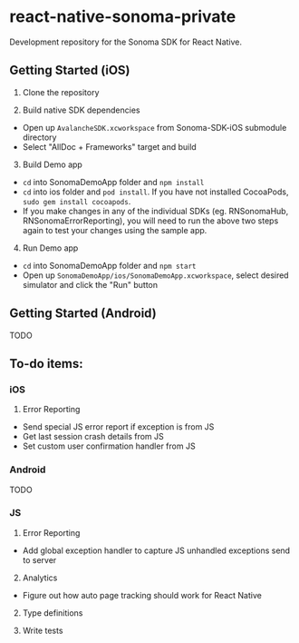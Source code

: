 # react-native-sonoma-private

Development repository for the Sonoma SDK for React Native.

## Getting Started (iOS)

1. Clone the repository

2. Build native SDK dependencies
  - Open up `AvalancheSDK.xcworkspace` from Sonoma-SDK-iOS submodule directory
  - Select "AllDoc + Frameworks" target and build

3. Build Demo app
  - `cd` into SonomaDemoApp folder and `npm install`
  - `cd` into ios folder and `pod install`. If you have not installed CocoaPods, `sudo gem install cocoapods`.
  - If you make changes in any of the individual SDKs (eg. RNSonomaHub, RNSonomaErrorReporting), you will need to run the above two steps again to test your changes using the sample app.

4. Run Demo app
  - `cd` into SonomaDemoApp folder and `npm start`
  - Open up `SonomaDemoApp/ios/SonomaDemoApp.xcworkspace`, select desired simulator and click the "Run" button

## Getting Started (Android)

TODO

## To-do items:

### iOS

1. Error Reporting
  - Send special JS error report if exception is from JS
  - Get last session crash details from JS
  - Set custom user confirmation handler from JS

### Android

TODO

### JS

1. Error Reporting
  - Add global exception handler to capture JS unhandled exceptions send to server

2. Analytics
  - Figure out how auto page tracking should work for React Native

2. Type definitions

3. Write tests
